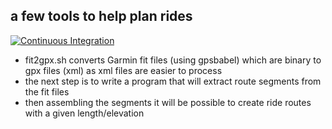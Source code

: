 a few tools to help plan rides
------------------------------

[![Continuous Integration](https://github.com/benoitpas/rides-planner/actions/workflows/main.yml/badge.svg)](https://github.com/benoitpas/rides-planner/actions/workflows/main.yml)

* fit2gpx.sh converts Garmin fit files (using gpsbabel) which are binary to gpx files (xml) as xml files are easier to process
* the next step is to write a program that will extract route segments from the fit files
* then assembling the segments it will be possible to create ride routes with a given length/elevation